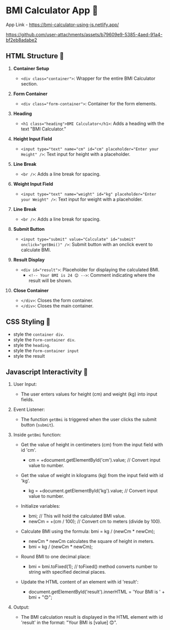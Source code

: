 # BMI Calculator App 🚻

App Link - https://bmi-calculator-using-js.netlify.app/

https://github.com/user-attachments/assets/b79609e9-5385-4aed-91a4-bf2eb8adabe2

## HTML Structure 🧱

1. **Container Setup**

   - `<div class="container">`: Wrapper for the entire BMI Calculator section.

2. **Form Container**

   - `<div class="form-container">`: Container for the form elements.

3. **Heading**

   - `<h1 class="heading">BMI Calculator</h1>`: Adds a heading with the text "BMI Calculator."

4. **Height Input Field**

   - `<input type="text" name="cm" id="cm" placeholder="Enter your Height" />`: Text input for height with a placeholder.

5. **Line Break**

   - `<br />`: Adds a line break for spacing.

6. **Weight Input Field**

   - `<input type="text" name="weight" id="kg" placeholder="Enter your Weight" />`: Text input for weight with a placeholder.

7. **Line Break**

   - `<br />`: Adds a line break for spacing.

8. **Submit Button**

   - `<input type="submit" value="Calculate" id="submit" onclick="getBmi()" />`: Submit button with an onclick event to calculate BMI.

9. **Result Display**

   - `<div id="result">`: Placeholder for displaying the calculated BMI.
     - `<!-- Your BMI is 24 😊 -->`: Comment indicating where the result will be shown.

10. **Close Container**

    - `</div>`: Closes the form container.
    - `</div>`: Closes the main container.

## CSS Styling 🌈

- style the `container div`.
- style the `Form-container div`.
- style the `heading`.
- style the `Form-container input`
- style the result

## Javascript Interactivity 🚀

1. User Input:

   - The user enters values for height (cm) and weight (kg) into input fields.

2. Event Listener:

   - The function `getBmi` is triggered when the user clicks the submit button (`submit`).

3. Inside `getBmi` function:

   - Get the value of height in centimeters (cm) from the input field with id 'cm'.

     - cm = +document.getElementById('cm').value; // Convert input value to number.

   - Get the value of weight in kilograms (kg) from the input field with id 'kg'.

     - kg = +document.getElementById('kg').value; // Convert input value to number.

   - Initialize variables:

     - bmi; // This will hold the calculated BMI value.
     - newCm = +(cm / 100); // Convert cm to meters (divide by 100).

   - Calculate BMI using the formula: bmi = kg / (newCm \* newCm);

     - newCm \* newCm calculates the square of height in meters.
     - bmi = kg / (newCm \* newCm);

   - Round BMI to one decimal place:

     - bmi = bmi.toFixed(1); // toFixed() method converts number to string with specified decimal places.

   - Update the HTML content of an element with id 'result':
     - document.getElementById('result').innerHTML = 'Your BMI is ' + bmi + "😊";

4. Output:

   - The BMI calculation result is displayed in the HTML element with id 'result' in the format: "Your BMI is [value] 😊".
